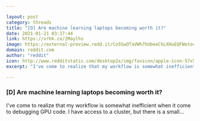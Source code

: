 ```yaml
---

layout: post
category: threads
title: "[D] Are machine learning laptops becoming worth it?"
date: 2021-01-21 03:37:44
link: https://vrhk.co/2Maylhs
image: https://external-preview.redd.it/Co5SwOTaVWh7hUbeeCkLXHuEQFWoto448z8CGiXnzeg.jpg?width=570&height=298.429319372&auto=webp&crop=570:298.429319372,smart&s=4cc6bb942ab23f211b3f340bc4be3592dccdb651
domain: reddit.com
author: "reddit"
icon: http://www.redditstatic.com/desktop2x/img/favicon/apple-icon-57x57.png
excerpt: "I've come to realize that my workflow is somewhat inefficient when it come to debugging GPU code. I have access to a cluster, but there is a small..."

---
```


### [D] Are machine learning laptops becoming worth it?

I've come to realize that my workflow is somewhat inefficient when it come to debugging GPU code. I have access to a cluster, but there is a small...